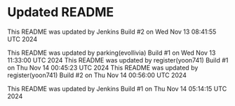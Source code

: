 # Updated README
This README was updated by Jenkins Build #2 on Wed Nov 13 08:41:55 UTC 2024

This README was updated by parking(evollivia) Build #1 on Wed Nov 13 11:33:00 UTC 2024
This README was updated by register(yoon741) Build #1 on Thu Nov 14 00:45:23 UTC 2024
This README was updated by register(yoon741) Build #2 on Thu Nov 14 00:56:00 UTC 2024

This README was updated by Jenkins Build #1 on Thu Nov 14 05:14:15 UTC 2024
